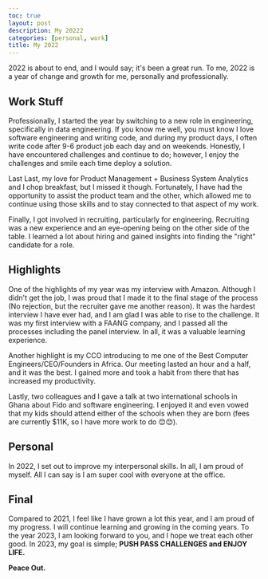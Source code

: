 ```yaml
---
toc: true
layout: post
description: My 20222
categories: [personal, work]
title: My 2022
---
```



2022 is about to end, and I would say; it's been a great run.
To me, 2022 is a year of change and growth for me, personally and professionally.

## __Work Stuff__

Professionally, I started the year by switching to a new role in engineering, specifically in data engineering. 
If you know me well, you must know I love software engineering and writing code, and during my product days, I often write code after 9-6 product job each day and on weekends.
Honestly,  I have encountered challenges and continue to do; however, I enjoy the challenges and smile each time deploy a solution.

Last Last, my love for Product Management +  Business System Analytics and I chop breakfast, but I missed it though.
Fortunately, I have had the opportunity to assist the product team and the other, which allowed me to continue using those skills and to stay connected to that aspect of my work.

Finally, I got involved in recruiting, particularly for engineering. Recruiting was a new experience and an eye-opening being on the other side of the table. I learned a lot about hiring and gained insights into finding the "right" candidate for a role.

## __Highlights__

One of the highlights of my year was my interview with Amazon. Although I didn't get the job, I was proud that I made it to the final stage of the process (No rejection, but the recruiter gave me another reason). It was the hardest interview I have ever had, and I am glad I was able to rise to the challenge. It was my first interview with a FAANG company, and I passed all the processes including the panel interview. In all, it was a valuable learning experience.

Another highlight is my CCO introducing to me one of the Best Computer Engineers/CEO/Founders in Africa. Our meeting lasted an hour and a half, and it was the best. I gained more and took a habit from there that has increased my productivity.

Lastly,  two colleagues and I gave a talk at two international schools in Ghana about Fido and software engineering. I  enjoyed it and even vowed that my kids should attend either of the schools when they are born (fees are currently $11K, so I have more work to do 😊😊).

## __Personal__

In 2022, I set out to improve my interpersonal skills. In all, I am proud of myself. All I can say is I am super cool with everyone at the office.

## __Final__

Compared to 2021, I feel like I have grown a lot this year, and I am proud of my progress. I will continue learning and growing in the coming years.
To the year 2023, I am looking forward to you, and I hope we treat each other good.
In 2023, my goal is simple; __PUSH PASS CHALLENGES and ENJOY LIFE.__

__Peace Out.__
